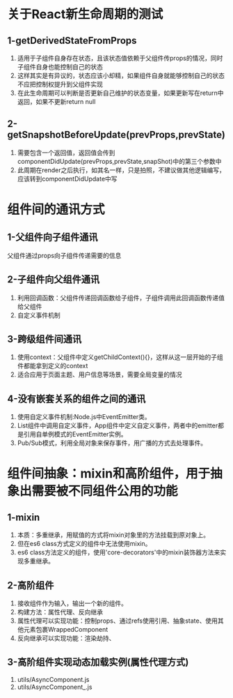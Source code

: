 # 关于React新生命周期的测试
## 1-getDerivedStateFromProps
1. 适用于子组件自身存在状态，且该状态值依赖于父组件传props的情况，同时子组件自身也能控制自己的状态
2. 这样其实是有异议的，状态应该小却精，如果组件自身就能够控制自己的状态不应把控制权提升到父组件实现
3. 在此生命周期可以判断是否更新自己维护的状态变量，如果更新写在return中返回，如果不更新return null

## 2-getSnapshotBeforeUpdate(prevProps,prevState)
1. 需要包含一个返回值，返回值会传到componentDidUpdate(prevProps,prevState,snapShot)中的第三个参数中
2. 此周期在render之后执行，如其名一样，只是拍照，不建议做其他逻辑编写，应该转到componentDidUpdate中写

# 组件间的通讯方式
## 1-父组件向子组件通讯
父组件通过props向子组件传递需要的信息

## 2-子组件向父组件通讯
1. 利用回调函数：父组件传递回调函数给子组件，子组件调用此回调函数传递值给父组件
2. 自定义事件机制

## 3-跨级组件间通讯
1. 使用context：父组件中定义getChildContext(){}，这样从这一层开始的子组件都能拿到定义的context
2. 适合应用于页面主题、用户信息等场景，需要全局变量的情况

## 4-没有嵌套关系的组件之间的通讯
1. 使用自定义事件机制:Node.js中EventEmitter类。
2. List组件中调用自定义事件，App组件中定义自定义事件，两者中的emitter都是引用自单例模式的EventEmitter实例。
3. Pub/Sub模式，利用全局对象来保存事件，用广播的方式去处理事件。

# 组件间抽象：mixin和高阶组件，用于抽象出需要被不同组件公用的功能
## 1-mixin
1. 本质：多重继承，用赋值的方式将mixin对象里的方法挂载到原对象上。
2. 但在es6 class方式定义的组件中无法使用mixin。
3. es6 class方法定义的组件，使用'core-decorators'中的mixin装饰器方法来实现多重继承。

## 2-高阶组件
1. 接收组件作为输入，输出一个新的组件。
2. 构建方法：属性代理、反向继承
3. 属性代理可以实现功能：控制props、通过refs使用引用、抽象state、使用其他元素包裹WrappedComponent
4. 反向继承可以实现功能：渲染劫持、

## 3-高阶组件实现动态加载实例(属性代理方式)
1. utils/AsyncComponent.js
2. utils/AsyncComponent_.js